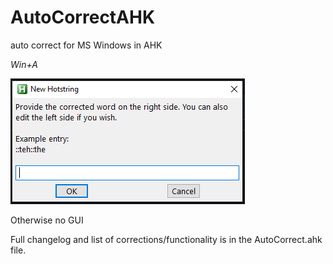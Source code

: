 # AutoCorrectAHK

auto correct for MS Windows in AHK

<em>Win+A</em>

![](readmePics/toAddNewCorrection.png)

Otherwise no GUI

Full changelog and list of corrections/functionality is in the AutoCorrect.ahk file.
